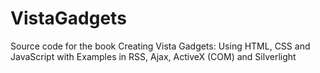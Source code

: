 VistaGadgets
============

Source code for the book Creating Vista Gadgets: Using HTML, CSS and JavaScript with Examples in RSS, Ajax, ActiveX (COM) and Silverlight
